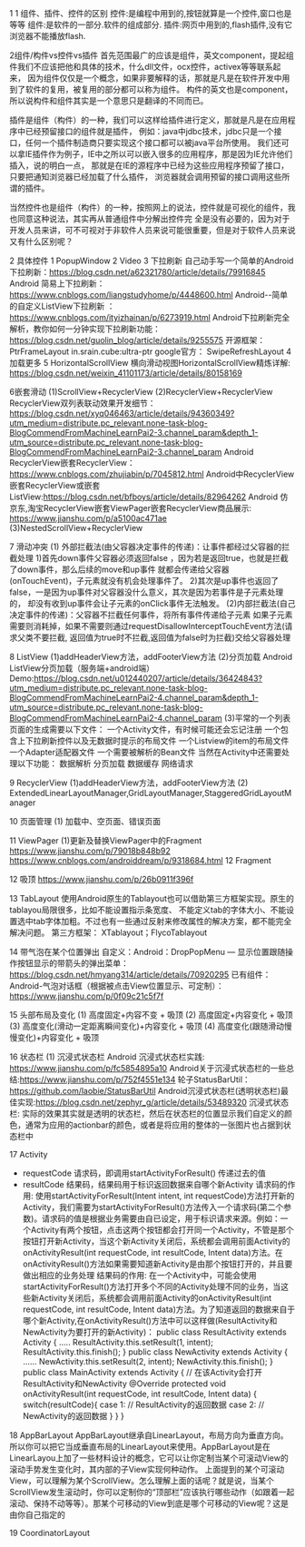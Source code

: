 1
1 组件、插件、控件的区别
控件:是编程中用到的,按钮就算是一个控件,窗口也是等等
组件:是软件的一部分.软件的组成部分.
插件:网页中用到的,flash插件,没有它浏览器不能播放flash.

2组件/构件vs控件vs插件
首先范围最广的应该是组件，英文component，提起组件我们不应该把他和具体的技术，什么dll文件，ocx控件，activex等等联系起来，
因为组件仅仅是一个概念，如果非要解释的话，那就是凡是在软件开发中用到了软件的复用，被复用的部分都可以称为组件。
构件的英文也是component，所以说构件和组件其实是一个意思只是翻译的不同而已。

插件是组件（构件）的一种，我们可以这样给插件进行定义，那就是凡是在应用程序中已经预留接口的组件就是插件，
例如：java中jdbc技术，jdbc只是一个接口，任何一个插件制造商只要实现这个接口都可以被java平台所使用。
我们还可以拿IE插件作为例子，IE中之所以可以嵌入很多的应用程序，那是因为IE允许他们插入，说的明白一点，
那就是在IE的源程序中已经为这些应用程序预留了接口，只要把通知浏览器已经加载了什么插件，
浏览器就会调用预留的接口调用这些所谓的插件。

当然控件也是组件（构件）的一种，按照网上的说法，控件就是可视化的组件，我也同意这种说法，其实再从普通组件中分解出控件完
全是没有必要的，因为对于开发人员来讲，可不可视对于非软件人员来说可能很重要，但是对于软件人员来说又有什么区别呢？

2 具体控件
1 PopupWindow
2 Video
3 下拉刷新
自己动手写一个简单的Android下拉刷新：https://blog.csdn.net/a62321780/article/details/79916845
Android 简易上下拉刷新：https://www.cnblogs.com/liangstudyhome/p/4448600.html
Android--简单的自定义ListView下拉刷新 ：https://www.cnblogs.com/ityizhainan/p/6273919.html
Android下拉刷新完全解析，教你如何一分钟实现下拉刷新功能：https://blog.csdn.net/guolin_blog/article/details/9255575
开源框架：PtrFrameLayout  in.srain.cube:ultra-ptr
google官方： SwipeRefreshLayout
4 加载更多
5 HorizontalScrollView
横向滑动视图HorizontalScrollView精炼详解: https://blog.csdn.net/weixin_41101173/article/details/80158169

6嵌套滑动
(1)ScrollView+RecyclerView
(2)RecyclerView+RecyclerView
RecyclerView双列表联动效果开发细节：https://blog.csdn.net/xyq046463/article/details/94360349?utm_medium=distribute.pc_relevant.none-task-blog-BlogCommendFromMachineLearnPai2-3.channel_param&depth_1-utm_source=distribute.pc_relevant.none-task-blog-BlogCommendFromMachineLearnPai2-3.channel_param
Android RecyclerView嵌套RecyclerView：https://www.cnblogs.com/zhujiabin/p/7045812.html
Android中RecyclerView嵌套RecyclerView或嵌套ListView:https://blog.csdn.net/bfboys/article/details/82964262
Android 仿京东,淘宝RecyclerView嵌套ViewPager嵌套RecyclerView商品展示:
https://www.jianshu.com/p/a5100ac471ae
(3)NestedScrollView+RecyclerView

7 滑动冲突
(1) 外部拦截法(由父容器决定事件的传递)：让事件都经过父容器的拦截处理
1)首先down事件父容器必须返回false ，因为若是返回true，也就是拦截了down事件，那么后续的move和up事件
就都会传递给父容器(onTouchEvent)，子元素就没有机会处理事件了。
2)其次是up事件也返回了false，一是因为up事件对父容器没什么意义，其次是因为若事件是子元素处理的，
却没有收到up事件会让子元素的onClick事件无法触发。
(2)内部拦截法(自己决定事件的传递)：父容器不拦截任何事件，将所有事件传递给子元素
如果子元素需要则消耗掉，如果不需要则通过requestDisallowInterceptTouchEvent方法(请求父类不要拦截,
返回值为true时不拦截,返回值为false时为拦截)交给父容器处理


8 ListView
(1)addHeaderView方法，addFooterView方法
(2)分页加载
Android ListView分页加载（服务端+android端）Demo:https://blog.csdn.net/u012440207/article/details/36424843?utm_medium=distribute.pc_relevant.none-task-blog-BlogCommendFromMachineLearnPai2-4.channel_param&depth_1-utm_source=distribute.pc_relevant.none-task-blog-BlogCommendFromMachineLearnPai2-4.channel_param
(3)平常的一个列表页面的生成需要以下文件：
一个Activity文件，有时候可能还会忘记注册
一个包含上下拉刷新控件以及无数据时提示的布局文件
一个Listview的item的布局文件
一个Adapter适配器文件
一个需要被解析的Bean文件
当然在Activity中还需要处理以下功能：
数据解析
分页加载
数据缓存
网络请求

9 RecyclerView
(1)addHeaderView方法，addFooterView方法
(2) ExtendedLinearLayoutManager,GridLayoutManager,StaggeredGridLayoutManager

10 页面管理
(1) 加载中、空页面、错误页面

11 ViewPager
(1)更新及替换ViewPager中的Fragment
https://www.jianshu.com/p/79018b848b92
https://www.cnblogs.com/androiddream/p/9318684.html
12 Fragment

12 吸顶
https://www.jianshu.com/p/26b0911f396f

13 TabLayout
使用Android原生的Tablayout也可以借助第三方框架实现。原生的tablayou局限很多，比如不能设置指示条宽度、
不能定义tab的字体大小、不能设置选中tab字体加粗。不过也有一些通过反射来修改属性的解决方案，都不能完全解决问题。
第三方框架：
XTablayout；FlycoTablayout

14 带气泡在某个位置弹出
自定义：Android：DropPopMenu — 显示位置跟随操作按钮显示的带箭头的弹出菜单：https://blog.csdn.net/hmyang314/article/details/70920295
已有组件：Android-气泡对话框（根据被点击View位置显示、可定制）：https://www.jianshu.com/p/0f09c21c5f7f

15 头部布局及变化
(1) 高度固定+内容不变 + 吸顶
(2) 高度固定+内容变化 + 吸顶
(3) 高度变化(滑动一定距离瞬间变化)+内容变化 + 吸顶
(4) 高度变化(跟随滑动慢慢变化)+内容变化 + 吸顶

16 状态栏
(1) 沉浸式状态栏
Android 沉浸式状态栏实践: https://www.jianshu.com/p/fc5854895a10
Android关于沉浸式状态栏的一些总结:https://www.jianshu.com/p/752f4551e134
轮子StatusBarUtil：https://github.com/laobie/StatusBarUtil
Android沉浸式状态栏(透明状态栏)最佳实现:https://blog.csdn.net/zephyr_g/article/details/53489320
沉浸式状态栏:
实际的效果其实就是透明的状态栏，然后在状态栏的位置显示我们自定义的颜色，通常为应用的actionbar的颜色，或者是将应用的整体的一张图片也占据到状态栏中

17 Activity
* requestCode 请求码，即调用startActivityForResult() 传递过去的值
* resultCode 结果码，结果码用于标识返回数据来自哪个新Activity
请求码的作用:
使用startActivityForResult(Intent intent, int requestCode)方法打开新的Activity，我们需要为startActivityForResult()方法传入一个请求码(第二个参数)。请求码的值是根据业务需要由自已设定，用于标识请求来源。例如：一个Activity有两个按钮，点击这两个按钮都会打开同一个Activity，不管是那个按钮打开新Activity，当这个新Activity关闭后，系统都会调用前面Activity的onActivityResult(int requestCode, int resultCode, Intent data)方法。在onActivityResult()方法如果需要知道新Activity是由那个按钮打开的，并且要做出相应的业务处理
结果码的作用:
在一个Activity中，可能会使用startActivityForResult()方法打开多个不同的Activity处理不同的业务，当这些新Activity关闭后，系统都会调用前面Activity的onActivityResult(int requestCode, int resultCode, Intent data)方法。为了知道返回的数据来自于哪个新Activity,在onActivityResult()方法中可以这样做(ResultActivity和NewActivity为要打开的新Activity)：
public class ResultActivity extends Activity {
           .....
           ResultActivity.this.setResult(1, intent);
           ResultActivity.this.finish();
    }
    public class NewActivity extends Activity {
           ......
            NewActivity.this.setResult(2, intent);
            NewActivity.this.finish();
    }
    public class MainActivity extends Activity { // 在该Activity会打开ResultActivity和NewActivity
           @Override protected void onActivityResult(int requestCode, int resultCode, Intent data) {
                   switch(resultCode){
                       case 1:
                       // ResultActivity的返回数据
                       case 2:
                        // NewActivity的返回数据
                    }
              }
    }

18 AppBarLayout
AppBarLayout继承自LinearLayout，布局方向为垂直方向。所以你可以把它当成垂直布局的LinearLayout来使用。AppBarLayout是在LinearLayou上加了一些材料设计的概念，它可以让你定制当某个可滚动View的滚动手势发生变化时，其内部的子View实现何种动作。
上面提到的某个可滚动View，可以理解为某个ScrollView。怎么理解上面的话呢？就是说，当某个ScrollView发生滚动时，你可以定制你的“顶部栏”应该执行哪些动作（如跟着一起滚动、保持不动等等）。那某个可移动的View到底是哪个可移动的View呢？这是由你自己指定的

19 CoordinatorLayout